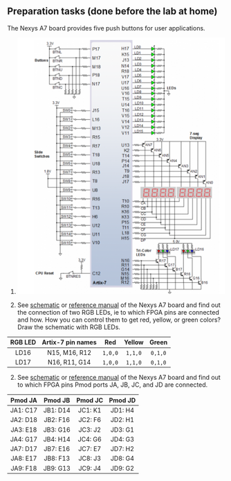 ## Preparation tasks (done before the lab at home)

The Nexys A7 board provides five push buttons for user applications.

1.  ![schematic](images/7-segment-display.PNG)




1. See [schematic](https://github.com/tomas-fryza/digital-electronics-1/blob/master/docs/nexys-a7-sch.pdf) or [reference manual](https://reference.digilentinc.com/reference/programmable-logic/nexys-a7/reference-manual) of the Nexys A7 board and find out the connection of two RGB LEDs, ie to which FPGA pins are connected and how. How you can control them to get red, yellow, or green colors? Draw the schematic with RGB LEDs.

| **RGB LED** | **Artix-7 pin names** | **Red** | **Yellow** | **Green** |
| :-: | :-: | :-: | :-: | :-: |
| LD16 | N15, M16, R12 | `1,0,0` | `1,1,0` | `0,1,0` |
| LD17 | N16, R11, G14 | `1,0,0` | `1,1,0` | `0,1,0` |

2. See [schematic](https://github.com/tomas-fryza/digital-electronics-1/blob/master/docs/nexys-a7-sch.pdf) or [reference manual](https://reference.digilentinc.com/reference/programmabl-logic/nexys-a7/reference-manual) of the Nexys A7 board and find out to which FPGA pins Pmod ports JA, JB, JC, and JD are connected.

| **Pmod JA** | **Pmod JB** |**Pmod JC** | **Pmod JD** |
| :-: | :-: | :-: | :-: |
| JA1: C17 | JB1: D14 | JC1: K1 | JD1: H4 |
| JA2: D18 | JB2: F16 | JC2: F6 | JD2: H1 |
| JA3: E18 | JB3: G16 | JC3: J2 | JD3: G1 |
| JA4: G17 | JB4: H14 | JC4: G6 | JD4: G3 |
| JA7: D17 | JB7: E16 | JC7: E7 | JD7: H2 |
| JA8: E17 | JB8: F13 | JC8: J3 | JD8: G4 |
| JA9: F18 | JB9: G13 | JC9: J4 | JD9: G2 |